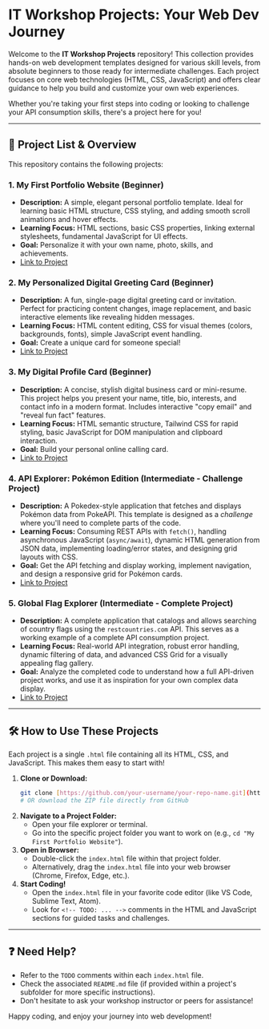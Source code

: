 # IT Workshop Projects: Your Web Dev Journey

Welcome to the **IT Workshop Projects** repository! This collection provides hands-on web development templates designed for various skill levels, from absolute beginners to those ready for intermediate challenges. Each project focuses on core web technologies (HTML, CSS, JavaScript) and offers clear guidance to help you build and customize your own web experiences.

Whether you're taking your first steps into coding or looking to challenge your API consumption skills, there's a project here for you!

---

## 📂 Project List & Overview

This repository contains the following projects:

### 1. My First Portfolio Website (Beginner)
* **Description:** A simple, elegant personal portfolio template. Ideal for learning basic HTML structure, CSS styling, and adding smooth scroll animations and hover effects.
* **Learning Focus:** HTML sections, basic CSS properties, linking external stylesheets, fundamental JavaScript for UI effects.
* **Goal:** Personalize it with your own name, photo, skills, and achievements.
* [Link to Project](/project/beginner/portfolio/)

### 2. My Personalized Digital Greeting Card (Beginner)
* **Description:** A fun, single-page digital greeting card or invitation. Perfect for practicing content changes, image replacement, and basic interactive elements like revealing hidden messages.
* **Learning Focus:** HTML content editing, CSS for visual themes (colors, backgrounds, fonts), simple JavaScript event handling.
* **Goal:** Create a unique card for someone special!
* [Link to Project](/project/beginner/greeting_card/)

### 3. My Digital Profile Card (Beginner)
* **Description:** A concise, stylish digital business card or mini-resume. This project helps you present your name, title, bio, interests, and contact info in a modern format. Includes interactive "copy email" and "reveal fun fact" features.
* **Learning Focus:** HTML semantic structure, Tailwind CSS for rapid styling, basic JavaScript for DOM manipulation and clipboard interaction.
* **Goal:** Build your personal online calling card.
* [Link to Project](/project/beginner/profile_card/)

### 4. API Explorer: Pokémon Edition (Intermediate - Challenge Project)
* **Description:** A Pokedex-style application that fetches and displays Pokémon data from PokeAPI. This template is designed as a *challenge* where you'll need to complete parts of the code.
* **Learning Focus:** Consuming REST APIs with `fetch()`, handling asynchronous JavaScript (`async/await`), dynamic HTML generation from JSON data, implementing loading/error states, and designing grid layouts with CSS.
* **Goal:** Get the API fetching and display working, implement navigation, and design a responsive grid for Pokémon cards.
* [Link to Project](/project/intermediate/pokedex/)

### 5. Global Flag Explorer (Intermediate - Complete Project)
* **Description:** A complete application that catalogs and allows searching of country flags using the `restcountries.com` API. This serves as a working example of a complete API consumption project.
* **Learning Focus:** Real-world API integration, robust error handling, dynamic filtering of data, and advanced CSS Grid for a visually appealing flag gallery.
* **Goal:** Analyze the completed code to understand how a full API-driven project works, and use it as inspiration for your own complex data display.
* [Link to Project](/project/intermediate/country_flags/)

---

## 🛠️ How to Use These Projects

Each project is a single `.html` file containing all its HTML, CSS, and JavaScript. This makes them easy to start with!

1.  **Clone or Download:**
    ```bash
    git clone [https://github.com/your-username/your-repo-name.git](https://github.com/your-username/your-repo-name.git)
    # OR download the ZIP file directly from GitHub
    ```
2.  **Navigate to a Project Folder:**
    * Open your file explorer or terminal.
    * Go into the specific project folder you want to work on (e.g., `cd "My First Portfolio Website"`).
3.  **Open in Browser:**
    * Double-click the `index.html` file within that project folder.
    * Alternatively, drag the `index.html` file into your web browser (Chrome, Firefox, Edge, etc.).
4.  **Start Coding!**
    * Open the `index.html` file in your favorite code editor (like VS Code, Sublime Text, Atom).
    * Look for `<!-- TODO: ... -->` comments in the HTML and JavaScript sections for guided tasks and challenges.

---

## ❓ Need Help?

* Refer to the `TODO` comments within each `index.html` file.
* Check the associated `README.md` file (if provided within a project's subfolder for more specific instructions).
* Don't hesitate to ask your workshop instructor or peers for assistance!

Happy coding, and enjoy your journey into web development!
